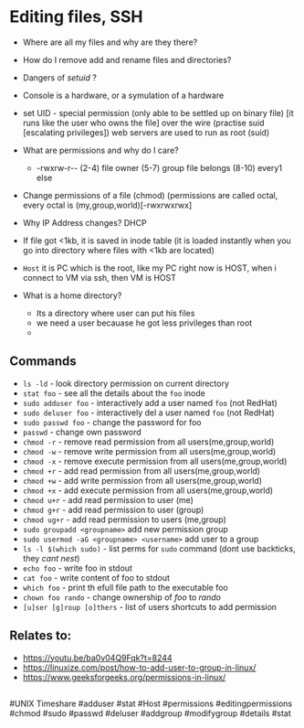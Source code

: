 # Editing files, SSH

* Where are all my files and why are they there?
* How do I remove add and rename files and directories?
* Dangers of *setuid* ?
* Console is a hardware, or a symulation of a hardware
* set UID - special permission (only able to be settled up on binary file) [it runs like the user who owns the file]
over the wire (practise suid [escalating privileges])
web servers are used to run as root (suid)
* What are permissions and why do I care? 
  * -rwxrw-r-- (2-4) file owner (5-7) group file belongs (8-10) every1 else
* Change permissions of a file (chmod)  (permissions are called octal, every octal is (my,group,world)[-rwxrwxrwx]
 
* Why IP Address changes? DHCP
* If file got <1kb, it is saved in inode table
(it is loaded instantly when you go into directory where files with <1kb are located)
* `Host` it is PC which is the root, like my PC right now is HOST, when i connect to VM via ssh, then VM is HOST
* What is a home directory? 
  * Its a directory where user can put his files
  * we need a user becauase he got less privileges than root
  * 


## Commands
* `ls -ld` - look directory permission on current directory
* `stat foo` - see all the details about the `foo` inode
* `sudo adduser foo` - interactively add a user named `foo` (not RedHat)
* `sudo deluser foo` - interactively del a user named `foo` (not RedHat)
* `sudo passwd foo` - change the password for foo
* `passwd` - change own password
* `chmod -r` - remove read permission from all users(me,group,world)
* `chmod -w` - remove write permission from all users(me,group,world)
* `chmod -x` - remove execute permission from all users(me,group,world)
* `chmod +r` - add read permission from all users(me,group,world)
* `chmod +w` - add write permission from all users(me,group,world)
* `chmod +x` - add execute permission from all users(me,group,world)
* `chmod u+r` - add read permission to user (me)
* `chmod g+r` - add read permission to user (group)
* `chmod ug+r` - add read permission to users (me,group)
* `sudo groupadd <groupname>` add new permission group
* `sudo usermod -aG <groupname> <username>` add user to a group
* `ls -l $(which sudo)` - list perms for `sudo` command (dont use backticks, they *cant nest*)
* `echo foo` - write foo in stdout
* `cat foo` - write content of foo to stdout
* `which foo` - print th efull file path to the executable foo
* `chown foo rando` - change ownership of *foo* to *rando*
* `[u]ser [g]roup [o]thers` - list of users shortcuts to add permission
## Relates to:

* https://youtu.be/ba0v04Q9Fqk?t=8244
* https://linuxize.com/post/how-to-add-user-to-group-in-linux/
* https://www.geeksforgeeks.org/permissions-in-linux/
##
#UNIX Timeshare #adduser #stat #Host #permissions #editingpermissions #chmod #sudo #passwd #deluser #addgroup #modifygroup #details #stat
